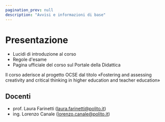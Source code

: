 ```yaml
---
pagination_prev: null
description: "Avvisi e informazioni di base"
---
```


# Presentazione

-   Lucidi di introduzione al corso
-   Regole d'esame
-   Pagina ufficiale del corso sul Portale della Didattica

Il corso aderisce al progetto OCSE dal titolo «Fostering and assessing creativity and critical thinking in higher education and teacher education»

## Docenti

- prof. Laura Farinetti (laura.farinetti@polito.it)
- ing. Lorenzo Canale (lorenzo.canale@polito.it)
